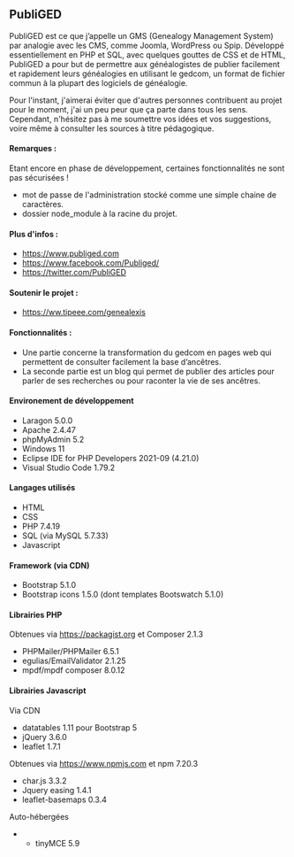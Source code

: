 ## PubliGED

PubliGED est ce que j’appelle un GMS (Genealogy Management System) par analogie avec les CMS, comme Joomla, WordPress ou Spip. Développé essentiellement en PHP et SQL, avec quelques gouttes de CSS et de HTML, PubliGED a pour but de permettre aux généalogistes de publier facilement et rapidement leurs généalogies en utilisant le gedcom, un format de fichier commun à la plupart des logiciels de généalogie.

Pour l'instant, j'aimerai éviter que d'autres personnes contribuent au projet pour le moment, j'ai un peu peur que ça parte dans tous les sens. Cependant, n'hésitez pas à me soumettre vos idées et vos suggestions, voire même à consulter les sources à titre pédagogique.

#### Remarques :

Etant encore en phase de développement, certaines fonctionnalités ne sont pas sécurisées !

* mot de passe de l'administration stocké comme une simple chaine de caractères.
* dossier node_module à la racine du projet.

#### Plus d'infos : 

* https://www.publiged.com
* https://www.facebook.com/Publiged/
* https://twitter.com/PubliGED

#### Soutenir le projet :

* https://ww.tipeee.com/genealexis

#### Fonctionnalités :

- Une partie concerne la transformation du gedcom en pages web qui permettent de consulter facilement la base d’ancêtres.
- La seconde partie est un blog qui permet de publier des articles pour parler de ses recherches ou pour raconter la vie de ses ancêtres.

#### Environement de développement

* Laragon 5.0.0
* Apache 2.4.47
* phpMyAdmin 5.2
* Windows 11
* Eclipse IDE for PHP Developers 2021-09 (4.21.0)
* Visual Studio Code 1.79.2

#### Langages utilisés

* HTML
* CSS
* PHP 7.4.19
* SQL (via MySQL 5.7.33)
* Javascript

#### Framework (via CDN)

* Bootstrap 5.1.0
* Bootstrap icons 1.5.0
(dont templates Bootswatch 5.1.0)

#### Librairies PHP

Obtenues via https://packagist.org et Composer 2.1.3

* PHPMailer/PHPMailer 6.5.1
* egulias/EmailValidator 2.1.25
* mpdf/mpdf composer 8.0.12

#### Librairies Javascript 

Via CDN

* datatables 1.11 pour Bootstrap 5
* jQuery 3.6.0
* leaflet 1.7.1

Obtenues via https://www.npmjs.com et npm 7.20.3

* char.js 3.3.2
* Jquery easing 1.4.1
* leaflet-basemaps 0.3.4

Auto-hébergées

* * tinyMCE 5.9